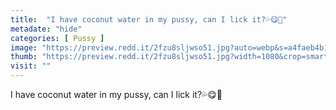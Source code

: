 ```yaml
---
title:  "I have coconut water in my pussy, can I lick it?💦😋🥛"
metadate: "hide"
categories: [ Pussy ]
image: "https://preview.redd.it/2fzu8sljwso51.jpg?auto=webp&s=a4faeb4b1083e3d247fabf510aaefddce3911f51"
thumb: "https://preview.redd.it/2fzu8sljwso51.jpg?width=1080&crop=smart&auto=webp&s=45fae2d10c915718679c0f1f209d46215f5c16c4"
visit: ""
---
```

I have coconut water in my pussy, can I lick it?💦😋🥛
